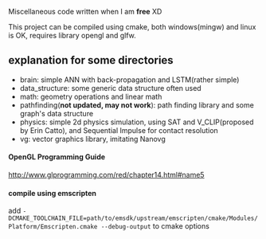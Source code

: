 
Miscellaneous code written when I am **free** XD

This project can be compiled using cmake, both windows(mingw) and linux is OK,
requires library opengl and glfw.

## explanation for some directories

- brain: simple ANN with back-propagation and LSTM(rather simple)
- data_structure: some generic data structure often used
- math: geometry operations and linear math 
- pathfinding(**not updated, may not work**): path finding library and some graph's data structure
- physics: simple 2d physics simulation, using SAT and V_CLIP(proposed by Erin Catto), and Sequential Impulse for contact resolution
- vg: vector graphics library, imitating Nanovg

#### OpenGL Programming Guide
http://www.glprogramming.com/red/chapter14.html#name5

#### compile using emscripten
add `-DCMAKE_TOOLCHAIN_FILE=path/to/emsdk/upstream/emscripten/cmake/Modules/Platform/Emscripten.cmake
--debug-output` to cmake options
